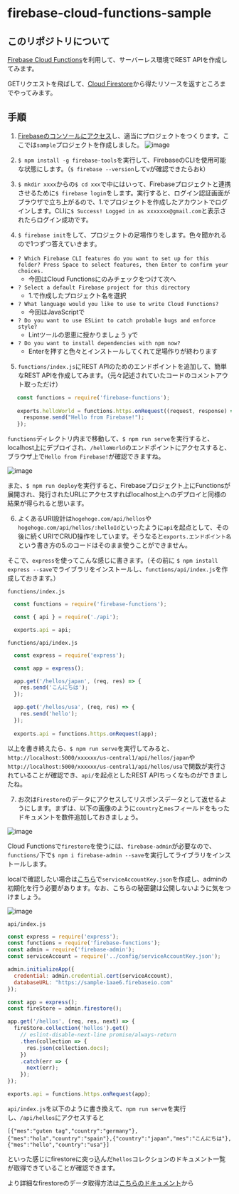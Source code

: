 # firebase-cloud-functions-sample

## このリポジトリについて
[Firebase Cloud Functions](https://firebase.google.com/docs/functions/?hl=ja)を利用して、サーバーレス環境でREST APIを作成してみます。

GETリクエストを飛ばして、[Cloud Firestore](https://firebase.google.com/docs/firestore?hl=ja)から得たリソースを返すところまでやってみます。

## 手順

1. [Firebaseのコンソールにアクセス](https://console.firebase.google.com/u/0/?hl=ja)し、適当にプロジェクトをつくります。ここでは`sample`プロジェクトを作成しました。
![image](https://user-images.githubusercontent.com/28256336/60176378-0e3a8580-9851-11e9-9bac-19098f7971b4.png)

2. `$ npm install -g firebase-tools`を実行して、FirebaseのCLIを使用可能な状態にします。（`$ firebase --version`してvが確認できたらおk）

3. `$ mkdir xxxx`からの`$ cd xxx`で中にはいって、Firebaseプロジェクトと連携させるために`$ firebase login`をします。実行すると、ログイン認証画面がブラウザで立ち上がるので、1.でプロジェクトを作成したアカウントでログインします。CLIに`$ Success! Logged in as xxxxxxx@gmail.com`と表示されたらログイン成功です。

4. `$ firebase init`をして、プロジェクトの足場作りをします。色々聞かれるので1つずつ答えていきます。
  - `? Which Firebase CLI features do you want to set up for this folder? Press Space to select features, then Enter to confirm your choices.`
    - 今回はCloud Functionsにのみチェックをつけて次へ
  - `? Select a default Firebase project for this directory`
    - 1.で作成したプロジェクト名を選択
  - `? What language would you like to use to write Cloud Functions?`
    - 今回はJavaScriptで
  - `? Do you want to use ESLint to catch probable bugs and enforce style?`
    - Lintツールの恩恵に授かりましょう yで
  - `? Do you want to install dependencies with npm now?`
    - Enterを押すと色々とインストールしてくれて足場作りが終わります
  
5. `functions/index.js`にREST APIのためのエンドポイントを追加して、簡単なREST APIを作成してみます。（元々記述されていたコードのコメントアウト取っただけ）
  ```javascript
     const functions = require('firebase-functions');
     
     exports.helloWorld = functions.https.onRequest((request, response) => {
       response.send("Hello from Firebase!");
     });
  ```
  
  `functions`ディレクトリ内まで移動して、`$ npm run serve`を実行すると、localhost上にデプロイされ、`/helloWorld`のエンドポイントにアクセスすると、ブラウザ上で`Hello from Firebase!`が確認できますね。

   ![image](https://user-images.githubusercontent.com/28256336/60177714-8e161f00-9854-11e9-8f21-6a69cf216b5f.png)
   
   また、`$ npm run deploy`を実行すると、Firebaseプロジェクト上にFunctionsが展開され、発行されたURLにアクセスすればlocalhost上へのデプロイと同様の結果が得られると思います。

6. よくあるURI設計は`hogehoge.com/api/hellos`や`hogehoge.com/api/hellos/:helloId`といったように`api`を起点として、その後に続くURIでCRUD操作をしています。そうなると`exports.エンドポイント名`という書き方の5.のコードはそのまま使うことができません。

そこで、`express`を使ってこんな感じに書きます。（その前に `$ npm install express --save`でライブラリをインストールし、`functions/api/index.js`を作成しておきます。）

`functions/index.js`
```javascript
  const functions = require('firebase-functions');

  const { api } = require('./api');

  exports.api = api;
```

`functions/api/index.js`
``` javascript
  const express = require('express');

  const app = express();

  app.get('/hellos/japan', (req, res) => {
    res.send('こんにちは');
  });

  app.get('/hellos/usa', (req, res) => {
    res.send('hello');
  });
  
  exports.api = functions.https.onRequest(app);
```

以上を書き終えたら、`$ npm run serve`を実行してみると、`http://localhost:5000/xxxxxx/us-central1/api/hellos/japan`や`http://localhost:5000/xxxxxx/us-central1/api/hellos/usa`で関数が実行されていることが確認でき、`api/`を起点としたREST APIちっくなものができましたね。

7. お次は`Firestore`のデータにアクセスしてリスポンスデータとして返せるようにします。まずは、以下の画像のように`country`と`mes`フィールドをもったドキュメントを数件追加しておきましょう。

![image](https://user-images.githubusercontent.com/28256336/60379864-db250b80-9a75-11e9-969e-5a4ab87997f7.png)

Cloud Functionsで`firestore`を使うには、`firebase-admin`が必要なので、`functions/`下で`$ npm i firebase-admin --save`を実行してライブラリをインストールします。

localで確認したい場合は[こちら](https://console.firebase.google.com/u/0/project/_/settings/serviceaccounts/adminsdk?hl=ja)で`serviceAccountKey.json`を作成し、adminの初期化を行う必要があります。なお、こちらの秘密鍵は公開しないように気をつけましょう。

![image](https://user-images.githubusercontent.com/28256336/60381044-825f6e00-9a89-11e9-8c6b-4b08b5dae74b.png)

`api/index.js`
``` javascript
const express = require('express');
const functions = require('firebase-functions');
const admin = require('firebase-admin');
const serviceAccount = require('../config/serviceAccountKey.json');

admin.initializeApp({
  credential: admin.credential.cert(serviceAccount),
  databaseURL: "https://sample-1aae6.firebaseio.com"
});

const app = express();
const fireStore = admin.firestore();

app.get('/hellos', (req, res, next) => {
  fireStore.collection('hellos').get()
    // eslint-disable-next-line promise/always-return
    .then(collection => {
      res.json(collection.docs);
    })
    .catch(err => {
      next(err);
    });
});

exports.api = functions.https.onRequest(app);
```

`api/index.js`を以下のように書き換えて、`npm run serve`を実行し、`/api/hellos`にアクセスすると

```
[{"mes":"guten tag","country":"germany"},{"mes":"hola","country":"spain"},{"country":"japan","mes":"こんにちは"},{"mes":"hello","country":"usa"}]
```
といった感じにfirestoreに突っ込んだ`hellos`コレクションのドキュメント一覧が取得できていることが確認できます。

より詳細なfirestoreのデータ取得方法は[こちらのドキュメント](https://firebase.google.com/docs/firestore/query-data/get-data?hl=ja#get_all_documents_in_a_collection)から
